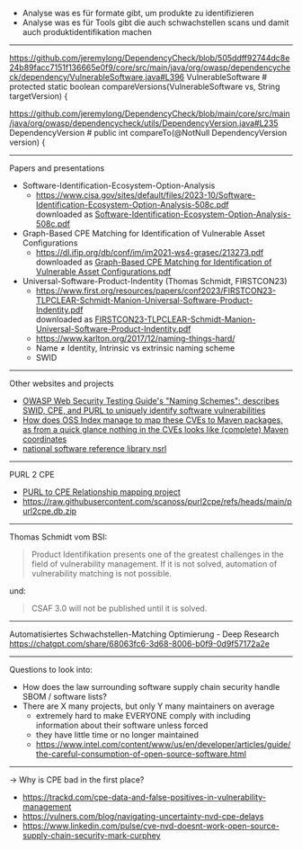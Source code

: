 - Analyse was es für formate gibt, um produkte zu identifizieren
- Analyse was es für Tools gibt die auch schwachstellen scans und damit auch produktidentifikation machen

---

https://github.com/jeremylong/DependencyCheck/blob/505ddff92744dc8e24b89facc7151f136665e0f9/core/src/main/java/org/owasp/dependencycheck/dependency/VulnerableSoftware.java#L396
VulnerableSoftware # protected static boolean compareVersions(VulnerableSoftware vs, String targetVersion) {

https://github.com/jeremylong/DependencyCheck/blob/main/core/src/main/java/org/owasp/dependencycheck/utils/DependencyVersion.java#L235
DependencyVersion # public int compareTo(@NotNull DependencyVersion version) {

---

Papers and presentations

- Software-Identification-Ecosystem-Option-Analysis
    - https://www.cisa.gov/sites/default/files/2023-10/Software-Identification-Ecosystem-Option-Analysis-508c.pdf  
      downloaded as
      [Software-Identification-Ecosystem-Option-Analysis-508c.pdf](documents/Software-Identification-Ecosystem-Option-Analysis-508c.pdf)
- Graph-Based CPE Matching for Identification of Vulnerable Asset Configurations
    - https://dl.ifip.org/db/conf/im/im2021-ws4-grasec/213273.pdf  
      downloaded as
      [Graph-Based CPE Matching for Identification of Vulnerable Asset Configurations.pdf](documents/Graph-Based%20CPE%20Matching%20for%20Identification%20of%20Vulnerable%20Asset%20Configurations.pdf)
- Universal-Software-Product-Indentity (Thomas Schmidt, FIRSTCON23)
    - https://www.first.org/resources/papers/conf2023/FIRSTCON23-TLPCLEAR-Schmidt-Manion-Universal-Software-Product-Indentity.pdf  
      downloaded as
      [FIRSTCON23-TLPCLEAR-Schmidt-Manion-Universal-Software-Product-Indentity.pdf](documents/FIRSTCON23-TLPCLEAR-Schmidt-Manion-Universal-Software-Product-Indentity.pdf)
    - https://www.karlton.org/2017/12/naming-things-hard/
    - Name ≠ Identity, Intrinsic vs extrinsic naming scheme
    - SWID

---

Other websites and projects

- [OWASP Web Security Testing Guide's "Naming Schemes": describes SWID, CPE, and PURL to uniquely identify software vulnerabilities](https://owasp.org/www-project-web-security-testing-guide/latest/5-Reporting/02-Naming_Schemes)
- [How does OSS Index manage to map these CVEs to Maven packages, as from a quick glance nothing in the CVEs looks like (complete) Maven coordinates](https://github.com/aboutcode-org/vulnerablecode/issues/279#issuecomment-740439444)
- [national software reference library nsrl](https://www.nist.gov/itl/ssd/software-quality-group/national-software-reference-library-nsrl/nsrl-download/current-rds)

---

PURL 2 CPE

- [PURL to CPE Relationship mapping project](https://github.com/scanoss/purl2cpe)
- https://raw.githubusercontent.com/scanoss/purl2cpe/refs/heads/main/purl2cpe.db.zip

---

Thomas Schmidt vom BSI:

> Product Identifikation presents one of the greatest challenges in the field of vulnerability management.
> If it is not solved, automation of vulnerability matching is not possible.

und:

> CSAF 3.0 will not be published until it is solved.

---

Automatisiertes Schwachstellen-Matching Optimierung - Deep Research
https://chatgpt.com/share/68063fc6-3d68-8006-b0f9-0d9f57172a2e

---

Questions to look into:

- How does the law surrounding software supply chain security handle SBOM / software lists?
- There are X many projects, but only Y many maintainers on average
    - extremely hard to make EVERYONE comply with including information about their software unless forced
    - they have little time or no longer maintained
    - https://www.intel.com/content/www/us/en/developer/articles/guide/the-careful-consumption-of-open-source-software.html

---

→ Why is CPE bad in the first place?

- https://trackd.com/cpe-data-and-false-positives-in-vulnerability-management
- https://vulners.com/blog/navigating-uncertainty-nvd-cpe-delays
- https://www.linkedin.com/pulse/cve-nvd-doesnt-work-open-source-supply-chain-security-mark-curphey
